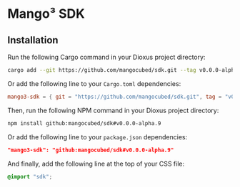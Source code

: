 # Mango³ SDK

## Installation

Run the following Cargo command in your Dioxus project directory:

```bash
cargo add --git https://github.com/mangocubed/sdk.git --tag v0.0.0-alpha.9
```

Or add the following line to your `Cargo.toml` dependencies:

```toml
mango3-sdk = { git = "https://github.com/mangocubed/sdk.git", tag = "v0.0.0-alpha.9" }
```

Then, run the following NPM command in your Dioxus project directory:

```bash
npm install github:mangocubed/sdk#v0.0.0-alpha.9
```

Or add the following line to your `package.json` dependencies:

```json
"mango3-sdk": "github:mangocubed/sdk#v0.0.0-alpha.9"
```

And finally, add the following line at the top of your CSS file:

```css
@import "sdk";
```
